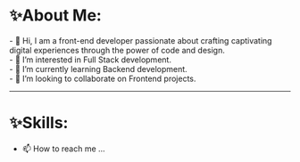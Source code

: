  <h1> ✨About Me:</h1>
- 👋 Hi, I am a front-end developer passionate about crafting captivating digital experiences through the power of code and design.</br>
- 👀 I’m interested in Full Stack development.</br>
- 🌱 I’m currently learning Backend development. </br>
- 💞️ I’m looking to collaborate on Frontend projects. </br><hr>
 <h1> ✨Skills:</h1>

- 📫 How to reach me ...


<!---
CySudhanshu/CySudhanshu is a ✨ special ✨ repository because its `README.md` (this file) appears on your GitHub profile.
You can click the Preview link to take a look at your changes.
--->
